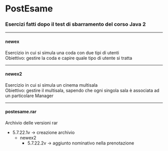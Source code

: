 # PostEsame

### Esercizi fatti dopo il test di sbarramento del corso Java 2

***

#### newex
Esercizio in cui si simula una coda con due tipi di utenti  
Obiettivo: gestire la coda e capire quale tipo di utente si tratta

***

#### newex2
Esercizio in cui si simula un cinema multisala  
Obiettivo: gestire il multisala, sapendo che ogni singola sala è associata ad un particolare Manager

***

#### postesame.rar
Archivio delle versioni rar
* 5.7.22.1v -> creazione archivio
  * newex2
    * 5.7.22.2v -> aggiunto nominativo nella prenotazione
